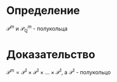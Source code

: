 # Определение
$\mathcal{P}^m$ и $\mathcal{P}_\mathbb{Q}^m$ - полукольца
# Доказательство
$\mathcal{P}^m = \mathcal{P}^1 \times \mathcal{P}^1 \times ... \times \mathcal{P}^1$, а $\mathcal{P}^1$ - полукольцо